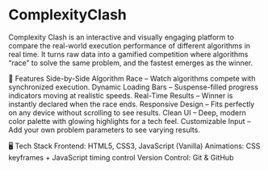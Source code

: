 # ComplexityClash
Complexity Clash is an interactive and visually engaging platform to compare the real-world execution performance of different algorithms in real time.
It turns raw data into a gamified competition where algorithms “race” to solve the same problem, and the fastest emerges as the winner.

🚀 Features
Side-by-Side Algorithm Race – Watch algorithms compete with synchronized execution.
Dynamic Loading Bars – Suspense-filled progress indicators moving at realistic speeds.
Real-Time Results – Winner is instantly declared when the race ends.
Responsive Design – Fits perfectly on any device without scrolling to see results.
Clean UI – Deep, modern color palette with glowing highlights for a tech feel.
Customizable Input – Add your own problem parameters to see varying results.

🖥️ Tech Stack
Frontend: HTML5, CSS3, JavaScript (Vanilla)
Animations: CSS keyframes + JavaScript timing control
Version Control: Git & GitHub
